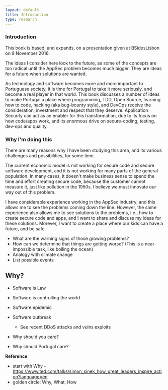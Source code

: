 ```yaml
---
layout: default
title: Introduction
type: research
---
```


### Introduction

This book is based, and expands, on a presentation given at BSidesLisbon on 9 November 2016.

The ideas I consider here look to the future, as some of the concepts are too radical until the AppSec problem becomes much bigger. They are ideas for a future when solutions are wanted.  

As technology and software becomes more and more important to Portuguese society, it is time for Portugal to take it more seriously, and become a real player in that world. This book discusses a number of ideas to make Portugal a place where programming, TDD, Open Source, learning how to code, hacking (aka bug-bounty style), and DevOps receive the consideration, investment and respect that they deserve. Application Security can act as an enabler for this transformation, due to its focus on how code/apps work, and its enormous drive on secure-coding, testing, dev-ops and quality.

### Why I'm doing this

There are many reasons why I have been studying this area, and its various challenges and possibilities, for some time. 

The current economic model is not working for secure code and secure software development, and it is not working for many parts of the general population. In many cases, it doesn't make business sense to spend the time and effort creating secure code, because the customer cannot measure it, just like pollution in the 1950s. I believe we must innovate our way out of this problem.

I have considerable experience working in the AppSec industry, and this allows me to see the problems coming down the line. However, the same experience also allows me to see solutions to the problems, i.e., how to create secure code and apps, and I want to share and discuss my ideas for these solutions. Morever, I want to create a place where our kids can have a future, and be safe. 


  * What are the warning signs of those growing problems?
  * How can we determine that things are getting worse?  (This is a near-impossible task, like boiling the ocean)
  * Analogy with climate change
  * List possible events

## Why?

* Software is Law
* Software is controlling the world
* Software epidemic
* Software outbreak
  * See recent DDoS attacks and vulns exploits

* Why should you care?
* Why should Portugal care?


**Reference**

* start with Why - https://www.ted.com/talks/simon_sinek_how_great_leaders_inspire_action?language=en
* golden circle: Why, What, How
